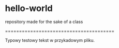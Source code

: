 # hello-world
repository made for the sake of a class

=======================================

Typowy testowy tekst w przykadowym pliku.
